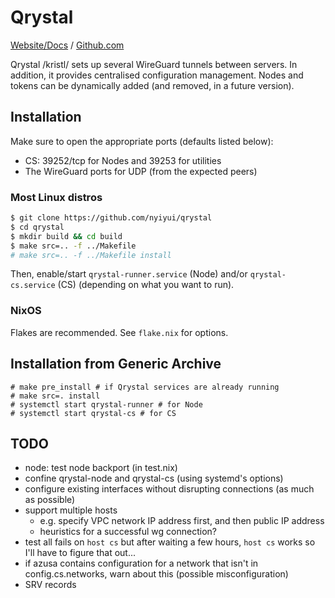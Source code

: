 # Qrystal

[Website/Docs](https://nyiyui.ca/qrystal) /
[Github.com](https://github.com/nyiyui/qrystal)

Qrystal /kristl/ sets up several WireGuard tunnels between servers.
In addition, it provides centralised configuration management.
Nodes and tokens can be dynamically added (and removed, in a future
version).

## Installation

Make sure to open the appropriate ports (defaults listed below):
- CS: 39252/tcp for Nodes and 39253 for utilities
- The WireGuard ports for UDP (from the expected peers)

### Most Linux distros

```sh
$ git clone https://github.com/nyiyui/qrystal
$ cd qrystal
$ mkdir build && cd build
$ make src=.. -f ../Makefile
# make src=.. -f ../Makefile install
```

Then, enable/start `qrystal-runner.service` (Node) and/or `qrystal-cs.service` (CS)
(depending on what you want to run).

### NixOS

Flakes are recommended. See `flake.nix` for options.

## Installation from Generic Archive

```
# make pre_install # if Qrystal services are already running
# make src=. install
# systemctl start qrystal-runner # for Node
# systemctl start qrystal-cs # for CS
```

## TODO

- node: test node backport (in test.nix)
- confine qrystal-node and qrystal-cs (using systemd's options)
- configure existing interfaces without disrupting connections (as much as possible)
- support multiple hosts
  - e.g. specify VPC network IP address first, and then public IP address
  - heuristics for a successful wg connection?
- test all fails on `host cs` but after waiting a few hours, `host cs` works so I'll have to figure that out...
- if azusa contains configuration for a network that isn't in config.cs.networks, warn about this (possible misconfiguration)
- SRV records

